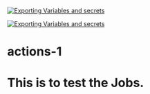 [![Exporting Variables and secrets](https://github.com/mukeshvr89/actions-1/actions/workflows/variables.yaml/badge.svg)](https://github.com/mukeshvr89/actions-1/actions/workflows/variables.yaml)

[![Exporting Variables and secrets](https://github.com/mukeshvr89/actions-1/actions/workflows/variables.yaml/badge.svg)](https://github.com/mukeshvr89/actions-1/actions/workflows/variables.yaml)

# actions-1

# This is to test the Jobs.

